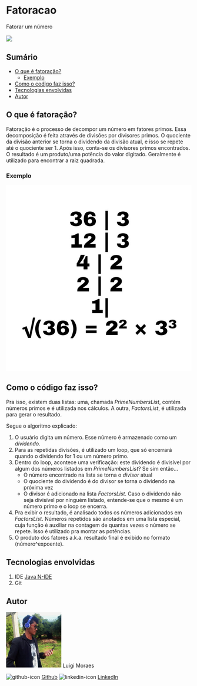 # Fatoracao
Fatorar um número

<img align="center" src="https://img.shields.io/static/v1?label=Java%20SE&message=7&color=blue&style=plastic" />

## Sumário
- [O que é fatoração?](#What)
	- [Exemplo](#Example)
- [Como o codigo faz isso?](#How)
- [Tecnologias envolvidas](#Tecnologies)
- [Autor](#Author)

## O que é fatoração? <a name="What"></a>
Fatoração é o processo de decompor um número em fatores primos.
Essa decomposição é feita através de divisões por divisores primos. O quociente da divisão anterior se torna o dividendo da divisão atual, e isso se repete até o quociente ser 1.
Após isso, conta-se os divisores primos encontrados. O resultado é um produto/uma potência do valor digitado.
Geralmente é utilizado para encontrar a raiz quadrada.

### Exemplo <a name="Example"></a>

![Exemplo do cálculo](./assets/example.jpg)

## Como o código faz isso? <a name="How"></a>
Pra isso, existem duas listas: uma, chamada _PrimeNumbersList_, contém números primos e é utilizada nos cálculos. A outra, _FactorsList_, é utilizada para gerar o resultado.

Segue o algoritmo explicado:
1. O usuário digita um número. Esse número é armazenado como um *dividendo*.
2. Para as repetidas divisões, é utilizado um loop, que só encerrará quando o dividendo for 1 ou um número primo.
3. Dentro do loop, acontece uma verificação: este dividendo é divisível por algum dos números listados em _PrimeNumbersList_? Se sim então...
	- O número encontrado na lista se torna o *divisor* atual
	- O quociente do dividendo é do divisor se torna o dividendo na próxima vez
	- O divisor é adicionado na lista _FactorsList_.
   Caso o dividendo não seja divisível por ninguém listado, entende-se que o mesmo é um número primo e o loop se encerra.
4. Pra exibir o resultado, é analisado todos os números adicionados em _FactorsList_. Números repetidos são anotados em uma lista especial, cuja função é auxiliar na contagem de quantas vezes o número se repete. Isso é utilizado pra montar as potências.
5. O produto dos fatores a.k.a. resultado final é exibido no formato (número^expoente).

## Tecnologias envolvidas <a name="Tecnologies"></a>

1. IDE [Java N-IDE](https://play.google.com/store/apps/details?id=com.duy.compiler.javanide)
2. Git

## Autor <a name="Author"></a>

<img src="./assets/author.jpg" width="150" alt="author-photo" />
Luigi Moraes

<img src="https://simpleicons.org/icons/github.svg" width="15" alt="github-icon" /> [Github](https://github.com/luigimoraes)
<img src="https://simpleicons.org/icons/linkedin.svg" width="15" alt="linkedin-icon" /> [LinkedIn](https://www.linkedin.com/in/santos-luigi-moraes)
